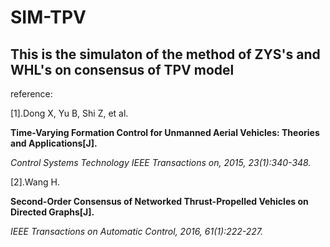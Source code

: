 # SIM-TPV
## This is the simulaton of the method of ZYS's and WHL's on consensus of TPV model

reference:

[1].Dong X, Yu B, Shi Z, et al. 

**Time-Varying Formation Control for Unmanned Aerial Vehicles: Theories and Applications[J].**

*Control Systems Technology IEEE Transactions on, 2015, 23(1):340-348.*

[2].Wang H. 

**Second-Order Consensus of Networked Thrust-Propelled Vehicles on Directed Graphs[J].**

*IEEE Transactions on Automatic Control, 2016, 61(1):222-227.*
